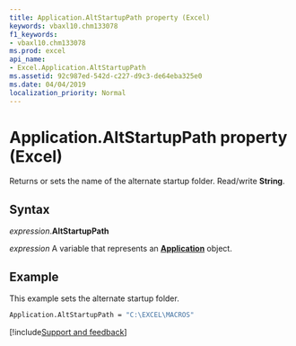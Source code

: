 ```yaml
---
title: Application.AltStartupPath property (Excel)
keywords: vbaxl10.chm133078
f1_keywords:
- vbaxl10.chm133078
ms.prod: excel
api_name:
- Excel.Application.AltStartupPath
ms.assetid: 92c987ed-542d-c227-d9c3-de64eba325e0
ms.date: 04/04/2019
localization_priority: Normal
---
```



# Application.AltStartupPath property (Excel)

Returns or sets the name of the alternate startup folder. Read/write **String**.


## Syntax

_expression_.**AltStartupPath**

_expression_ A variable that represents an **[Application](Excel.Application(object).md)** object.


## Example

This example sets the alternate startup folder.


```vb
Application.AltStartupPath = "C:\EXCEL\MACROS"
```




[!include[Support and feedback](~/includes/feedback-boilerplate.md)]